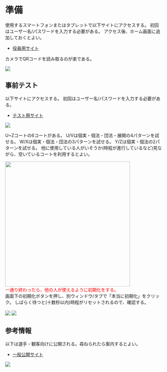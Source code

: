 # 準備

使用するスマートフォンまたはタブレットで以下サイトにアクセスする。
初回はユーザー名/パスワードを入力する必要がある。
アクセス後、ホーム画面に追加しておくとよい。

- [役員用サイト](https://taido-competition-record-184209404096.asia-northeast1.run.app/admin)

カメラでQRコードを読み取るのが楽である。

<img src="../images/admin_link.png" />

## 事前テスト

以下サイトにアクセスする。
初回はユーザー名/パスワードを入力する必要がある。

- [テスト用サイト](https://taido-competition-record-184209404096.asia-northeast1.run.app/test)

<img src="../images/test_link.png" />

U~Zコートの6コートがある。
U/Vは個実・個法・団法・展開の4パターンを試せる。
W/Xは個実・個法・団法の3パターンを試せる。
Y/Zは個実・個法の2パターンを試せる。
他に使用している人がいそうか(時程が進行しているなど)見ながら、空いているコートを利用するとよい。

<img src="../images/test_top.png" width="400px" />

<div style="color:#FF0000;">一通り終わったら、他の人が使えるように初期化をする。</div>
<div>画面下の初期化ボタンを押し、別ウィンドウ/タブで「本当に初期化」をクリック。
しばらく待つと(十数秒以内)時程がリセットされるので、確認する。</div>

<br />

<img src="../images/test_reset.png" />

<img src="../images/test_reset_popup.png" />

## 参考情報

以下は選手・観客向けに公開される。尋ねられたら案内するとよい。
- [一般公開サイト](https://taido-competition-record-184209404096.asia-northeast1.run.app/)

<img src="../images/public_link.png" />

